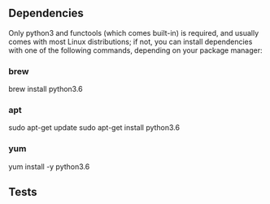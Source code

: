 ## Dependencies
Only python3 and functools (which comes built-in) is required, and usually comes with most Linux distributions; if not, you can install dependencies with one of the following commands, depending on your package manager:
### brew
brew install python3.6
### apt
sudo apt-get update
sudo apt-get install python3.6
### yum
yum install -y python3.6

## Tests
